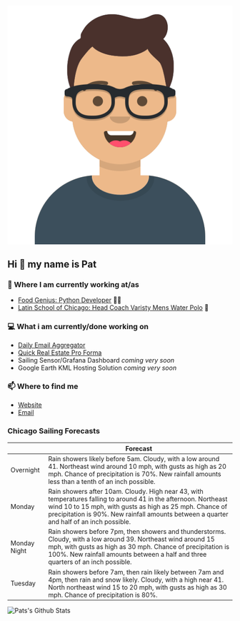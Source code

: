 [![Social banner for p-j-falconer](https://raw.githubusercontent.com/P-J-FALCONER/P-J-FALCONER/master/assets/avataaars.svg)](https://patfalconer.com/)
## Hi :wave: my name is Pat

### 💼 Where I am currently working at/as
- [Food Genius: Python Developer](https://getfoodgenius.com/) 🍔🐍
- [Latin School of Chicago: Head Coach Varisty Mens Water Polo](https://www.latinschool.org/) 🤽


### 💻 What i am currently/done working on
 - [Daily Email Aggregator](https://github.com/P-J-FALCONER/dott_daily_mail)
 - [Quick Real Estate Pro Forma](https://github.com/P-J-FALCONER/henry)
 - Sailing Sensor/Grafana Dashboard *coming very soon*
 - Google Earth KML Hosting Solution *coming very soon*

### 📫 Where to find me
 - [Website](https://patfalconer.com/)
 - [Email](mailto:patrick.j.falconer@gmail.com)


### Chicago Sailing Forecasts
|   | Forecast  |
|---|---|
| Overnight | Rain showers likely before 5am. Cloudy, with a low around 41. Northeast wind around 10 mph, with gusts as high as 20 mph. Chance of precipitation is 70%. New rainfall amounts less than a tenth of an inch possible. |
| Monday | Rain showers after 10am. Cloudy. High near 43, with temperatures falling to around 41 in the afternoon. Northeast wind 10 to 15 mph, with gusts as high as 25 mph. Chance of precipitation is 90%. New rainfall amounts between a quarter and half of an inch possible. |
| Monday Night | Rain showers before 7pm, then showers and thunderstorms. Cloudy, with a low around 39. Northeast wind around 15 mph, with gusts as high as 30 mph. Chance of precipitation is 100%. New rainfall amounts between a half and three quarters of an inch possible. |
| Tuesday | Rain showers before 7am, then rain likely between 7am and 4pm, then rain and snow likely. Cloudy, with a high near 41. North northeast wind 15 to 20 mph, with gusts as high as 30 mph. Chance of precipitation is 80%. |

![Pats's Github Stats](https://github-readme-stats.vercel.app/api?username=p-j-falconer&show_icons=true&theme=radical)
